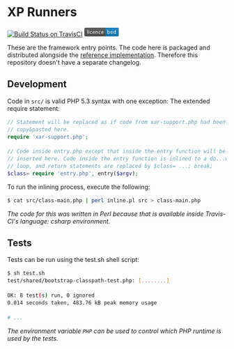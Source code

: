 XP Runners
==========
[![Build Status on TravisCI](https://secure.travis-ci.org/xp-runners/main.svg)](http://travis-ci.org/xp-runners/main)
[![BSD License](https://raw.githubusercontent.com/xp-framework/web/master/static/licence-bsd.png)](https://github.com/xp-runners/reference/blob/master/LICENSE.md)


These are the framework entry points. The code here is packaged and distributed alongside the [reference implementation](https://github.com/xp-runners/reference). Therefore this repository doesn't have a separate changelog. 

Development
-----------
Code in `src/` is valid PHP 5.3 syntax with one exception: The extended require statement:

```php
// Statement will be replaced as if code from xar-support.php had been
// copy&pasted here.
require 'xar-support.php';

// Code inside entry.php except that inside the entry function will be
// inserted here. Code inside the entry function is inlined to a do...while
// loop, and return statements are replaced by $class= ...; break;
$class= require 'entry.php', entry($argv);
```

To run the inlining process, execute the following:

```sh
$ cat src/class-main.php | perl inline.pl src > class-main.php
```

*The code for this was written in Perl because that is available inside Travis-CI's language: csharp environment.*

Tests
-----
Tests can be run using the test.sh shell script:

```sh
$ sh test.sh
test/shared/bootstrap-classpath-test.php: [........]

OK: 8 test(s) run, 0 ignored
0.014 seconds taken, 483.76 kB peak memory usage

# ...
```

*The environment variable `PHP` can be used to control which PHP runtime is used by the tests.*